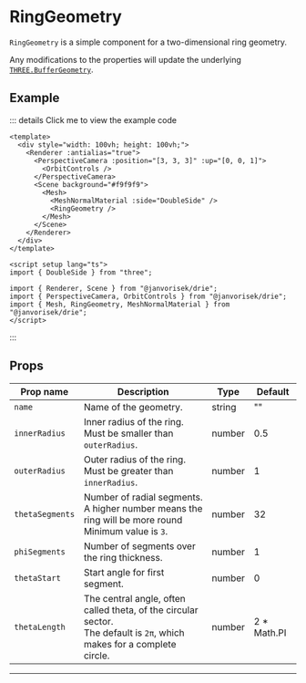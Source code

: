 # RingGeometry

  <script setup>
  import RingGeometry from '../../examples/RingGeometry.vue'
  </script>

`RingGeometry` is a simple component for a two-dimensional ring geometry.

Any modifications to the properties will update the underlying [`THREE.BufferGeometry`](https://threejs.org/docs/#api/en/core/BufferGeometry).

## Example

  <ClientOnly>
  <RingGeometry />
  </ClientOnly>

::: details Click me to view the example code

```vue{10}
<template>
  <div style="width: 100vh; height: 100vh;">
    <Renderer :antialias="true">
      <PerspectiveCamera :position="[3, 3, 3]" :up="[0, 0, 1]">
        <OrbitControls />
      </PerspectiveCamera>
      <Scene background="#f9f9f9">
        <Mesh>
          <MeshNormalMaterial :side="DoubleSide" />
          <RingGeometry />
        </Mesh>
      </Scene>
    </Renderer>
  </div>
</template>

<script setup lang="ts">
import { DoubleSide } from "three";

import { Renderer, Scene } from "@janvorisek/drie";
import { PerspectiveCamera, OrbitControls } from "@janvorisek/drie";
import { Mesh, RingGeometry, MeshNormalMaterial } from "@janvorisek/drie";
</script>
```

:::


## Props

| Prop name     | Description                                                                                                                | Type   | Default      |
| ------------- | -------------------------------------------------------------------------------------------------------------------------- | ------ | ------------ |
|` name          `| Name of the geometry.                                                                                                      | string | ""           |
|` innerRadius   `| Inner radius of the ring.<br/>Must be smaller than `outerRadius`.                                                          | number | 0.5          |
|` outerRadius   `| Outer radius of the ring.<br/>Must be greater than `innerRadius`.                                                          | number | 1            |
|` thetaSegments `| Number of radial segments.<br/>A higher number means the ring will be more round<br/>Minimum value is `3`.                 | number | 32           |
|` phiSegments   `| Number of segments over the ring thickness.                                                                                | number | 1            |
|` thetaStart    `| Start angle for first segment.                                                                                             | number | 0            |
|` thetaLength   `| The central angle, often called theta, of the circular sector.<br/>The default is `2π`, which makes for a complete circle. | number | 2 \* Math.PI |

---

